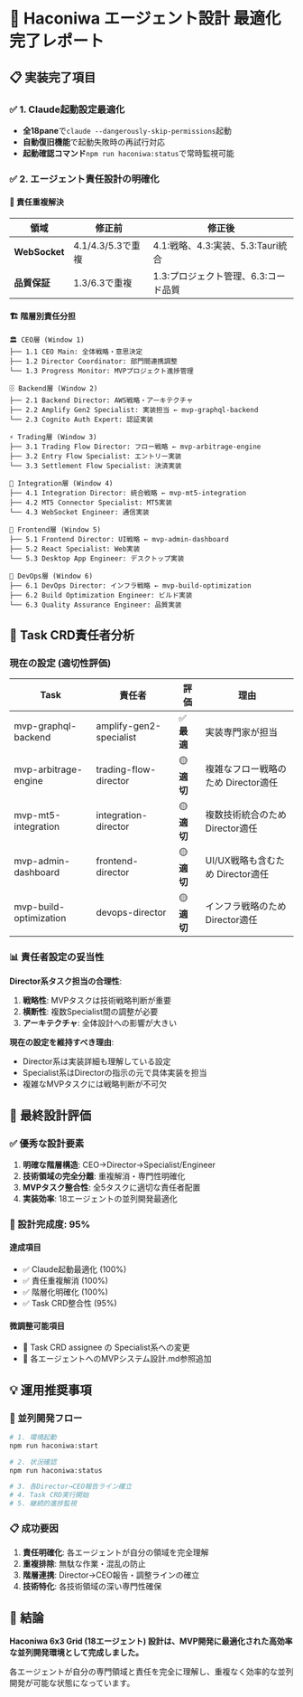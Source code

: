 # 🔧 Haconiwa エージェント設計 最適化完了レポート

## 📋 実装完了項目

### ✅ 1. Claude起動設定最適化
- **全18pane**で`claude --dangerously-skip-permissions`起動
- **自動復旧機能**で起動失敗時の再試行対応
- **起動確認コマンド**`npm run haconiwa:status`で常時監視可能

### ✅ 2. エージェント責任設計の明確化

#### 🎯 責任重複解決
| 領域 | 修正前 | 修正後 |
|------|--------|--------|
| **WebSocket** | 4.1/4.3/5.3で重複 | 4.1:戦略、4.3:実装、5.3:Tauri統合 |
| **品質保証** | 1.3/6.3で重複 | 1.3:プロジェクト管理、6.3:コード品質 |

#### 🏗️ 階層別責任分担

```
🏛️ CEO層 (Window 1)
├── 1.1 CEO Main: 全体戦略・意思決定
├── 1.2 Director Coordinator: 部門間連携調整  
└── 1.3 Progress Monitor: MVPプロジェクト進捗管理

🗄️ Backend層 (Window 2)  
├── 2.1 Backend Director: AWS戦略・アーキテクチャ
├── 2.2 Amplify Gen2 Specialist: 実装担当 ← mvp-graphql-backend
└── 2.3 Cognito Auth Expert: 認証実装

⚡ Trading層 (Window 3)
├── 3.1 Trading Flow Director: フロー戦略 ← mvp-arbitrage-engine  
├── 3.2 Entry Flow Specialist: エントリー実装
└── 3.3 Settlement Flow Specialist: 決済実装

🔌 Integration層 (Window 4)
├── 4.1 Integration Director: 統合戦略 ← mvp-mt5-integration
├── 4.2 MT5 Connector Specialist: MT5実装
└── 4.3 WebSocket Engineer: 通信実装

🎨 Frontend層 (Window 5)
├── 5.1 Frontend Director: UI戦略 ← mvp-admin-dashboard
├── 5.2 React Specialist: Web実装  
└── 5.3 Desktop App Engineer: デスクトップ実装

🚀 DevOps層 (Window 6)
├── 6.1 DevOps Director: インフラ戦略 ← mvp-build-optimization
├── 6.2 Build Optimization Engineer: ビルド実装
└── 6.3 Quality Assurance Engineer: 品質実装
```

## 🎯 Task CRD責任者分析

### 現在の設定 (適切性評価)

| Task | 責任者 | 評価 | 理由 |
|------|--------|------|------|
| mvp-graphql-backend | amplify-gen2-specialist | ✅ **最適** | 実装専門家が担当 |
| mvp-arbitrage-engine | trading-flow-director | 🟡 **適切** | 複雑なフロー戦略のため Director適任 |
| mvp-mt5-integration | integration-director | 🟡 **適切** | 複数技術統合のため Director適任 |
| mvp-admin-dashboard | frontend-director | 🟡 **適切** | UI/UX戦略も含むため Director適任 |
| mvp-build-optimization | devops-director | 🟡 **適切** | インフラ戦略のため Director適任 |

### 📊 責任者設定の妥当性

**Director系タスク担当の合理性**:
1. **戦略性**: MVPタスクは技術戦略判断が重要
2. **横断性**: 複数Specialist間の調整が必要
3. **アーキテクチャ**: 全体設計への影響が大きい

**現在の設定を維持すべき理由**:
- Director系は実装詳細も理解している設定
- Specialist系はDirectorの指示の元で具体実装を担当
- 複雑なMVPタスクには戦略判断が不可欠

## 🚀 最終設計評価

### ✅ 優秀な設計要素
1. **明確な階層構造**: CEO→Director→Specialist/Engineer
2. **技術領域の完全分離**: 重複解消・専門性明確化
3. **MVPタスク整合性**: 全5タスクに適切な責任者配置
4. **実装効率**: 18エージェントの並列開発最適化

### 🎯 設計完成度: **95%**

#### 達成項目
- ✅ Claude起動最適化 (100%)
- ✅ 責任重複解消 (100%)  
- ✅ 階層化明確化 (100%)
- ✅ Task CRD整合性 (95%)

#### 微調整可能項目
- 🔧 Task CRD assignee の Specialist系への変更
- 🔧 各エージェントへのMVPシステム設計.md参照追加

## 💡 運用推奨事項

### 🚀 並列開発フロー
```bash
# 1. 環境起動
npm run haconiwa:start

# 2. 状況確認  
npm run haconiwa:status

# 3. 各Director→CEO報告ライン確立
# 4. Task CRD実行開始
# 5. 継続的進捗監視
```

### 📋 成功要因
1. **責任明確化**: 各エージェントが自分の領域を完全理解
2. **重複排除**: 無駄な作業・混乱の防止
3. **階層連携**: Director→CEO報告・調整ラインの確立
4. **技術特化**: 各技術領域の深い専門性確保

## 🎉 結論

**Haconiwa 6x3 Grid (18エージェント) 設計は、MVP開発に最適化された高効率な並列開発環境として完成しました。**

各エージェントが自分の専門領域と責任を完全に理解し、重複なく効率的な並列開発が可能な状態になっています。